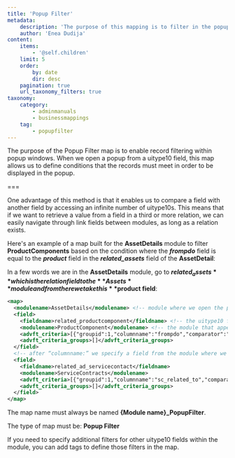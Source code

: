 ```yaml
---
title: 'Popup Filter'
metadata:
    description: 'The purpose of this mapping is to filter in the popup window by comparing fields from that module to a certain value or to another field from modules by navigating through infinite link fields when the relations exist.'
    author: 'Enea Dudija'
content:
    items:
        - '@self.children'
    limit: 5
    order:
        by: date
        dir: desc
    pagination: true
    url_taxonomy_filters: true
taxonomy:
    category:
        - adminmanuals
        - businessmappings
    tag:
        - popupfilter
---
```


The purpose of the Popup Filter map is to enable record filtering within popup windows. When we open a popup from a uitype10 field, this map allows us to define conditions that the records must meet in order to be displayed in the popup.

===

One advantage of this method is that it enables us to compare a field with another field by accessing an infinite number of uitype10s. This means that if we want to retrieve a value from a field in a third or more relation, we can easily navigate through link fields between modules, as long as a relation exists.

Here's an example of a map built for the **AssetDetails** module to filter **ProductComponents** based on the condition where the **_frompdo_** field is equal to the **_product_** field in the **_related_assets_** field of the **AssetDetail**:

In a few words we are in the **AssetDetails** module, go to **$related_assets** which is the relation field to the **Assets** module and from there we take this **$product field**: 

```xml
<map>
  <modulename>AssetDetails</modulename> <!-- module where we open the popup -->
  <field>
    <fieldname>related_productcomponent</fieldname> <!-- the uitype10 field where we click to open the popup -->
    <modulename>ProductComponent</modulename> <!-- the module that appears in the popup -->
    <advft_criteria>[{"groupid":1,"columnname":"frompdo","comparator":"e","value":"$related_assets.$product","columncondition":""}]</advft_criteria>
    <advft_criteria_groups>[]</advft_criteria_groups>
  </field>
  <!-- after “columnname:” we specify a field from the module where we are trying to filter, ProductComponent in our case; meanwhile as value we specify the field that we want to compare with. We can navigate through uitype10 using ‘.’ to separate fields and the ‘$’ sign before names -->
  <field>
    <fieldname>related_ad_servicecontact</fieldname>
    <modulename>ServiceContracts</modulename>
    <advft_criteria>[{"groupid":1,"columnname":"sc_related_to","comparator":"e","value":"$related_assets.$account","columncondition":""}]</advft_criteria>
    <advft_criteria_groups>[]</advft_criteria_groups>
  </field>
</map>
```

The map name must always be named **{Module name}_PopupFilter**. 

The type of map must be: **Popup Filter**

If you need to specify additional filters for other uitype10 fields within the module, you can add <field> tags to define those filters in the map.

